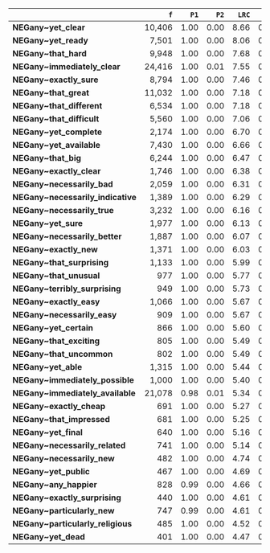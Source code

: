 |                                   |    `f` |   `P1` |   `P2` |   `LRC` |   `dP1` |   `dP2` |      `G2` |       `N` |      `f1` |   `f2` |   `exp_f` |   `unexp_f` |   `adv_total` |   `adj_total` | `l1`    | `l2`                   | `adv`        | `adj`      |
|:----------------------------------|-------:|-------:|-------:|--------:|--------:|--------:|----------:|----------:|----------:|-------:|----------:|------------:|--------------:|--------------:|:--------|:-----------------------|:-------------|:-----------|
| **NEGany~yet_clear**              | 10,406 |   1.00 |   0.00 |    8.66 |    0.50 |    0.00 | 14,392.25 | 6,347,364 | 3,173,660 | 10,409 |  5,204.46 |    5,201.54 |        53,881 |        84,227 | NEGATED | yet_clear              | yet          | clear      |
| **NEGany~yet_ready**              |  7,501 |   1.00 |   0.00 |    8.06 |    0.50 |    0.00 | 10,344.81 | 6,347,364 | 3,173,660 |  7,505 |  3,752.47 |    3,748.53 |        53,881 |        29,583 | NEGATED | yet_ready              | yet          | ready      |
| **NEGany~that_hard**              |  9,948 |   1.00 |   0.00 |    7.68 |    0.50 |    0.00 | 13,602.42 | 6,347,364 | 3,173,660 |  9,963 |  4,981.47 |    4,966.53 |       166,676 |        45,061 | NEGATED | that_hard              | that         | hard       |
| **NEGany~immediately_clear**      | 24,416 |   1.00 |   0.01 |    7.55 |    0.50 |    0.01 | 33,058.44 | 6,347,364 | 3,173,660 | 24,488 | 12,243.92 |   12,172.08 |        58,040 |        84,227 | NEGATED | immediately_clear      | immediately  | clear      |
| **NEGany~exactly_sure**           |  8,794 |   1.00 |   0.00 |    7.46 |    0.50 |    0.00 | 11,991.61 | 6,347,364 | 3,173,660 |  8,810 |  4,404.97 |    4,389.03 |        44,503 |       134,139 | NEGATED | exactly_sure           | exactly      | sure       |
| **NEGany~that_great**             | 11,032 |   1.00 |   0.00 |    7.18 |    0.50 |    0.00 | 14,908.90 | 6,347,364 | 3,173,660 | 11,065 |  5,532.46 |    5,499.54 |       166,676 |        45,359 | NEGATED | that_great             | that         | great      |
| **NEGany~that_different**         |  6,534 |   1.00 |   0.00 |    7.18 |    0.50 |    0.00 |  8,895.12 | 6,347,364 | 3,173,660 |  6,547 |  3,273.48 |    3,260.52 |       166,676 |        80,643 | NEGATED | that_different         | that         | different  |
| **NEGany~that_difficult**         |  5,560 |   1.00 |   0.00 |    7.06 |    0.50 |    0.00 |  7,569.00 | 6,347,364 | 3,173,660 |  5,571 |  2,785.48 |    2,774.52 |       166,676 |        61,490 | NEGATED | that_difficult         | that         | difficult  |
| **NEGany~yet_complete**           |  2,174 |   1.00 |   0.00 |    6.70 |    0.50 |    0.00 |  2,998.60 | 6,347,364 | 3,173,660 |  2,175 |  1,087.49 |    1,086.51 |        53,881 |         8,415 | NEGATED | yet_complete           | yet          | complete   |
| **NEGany~yet_available**          |  7,430 |   1.00 |   0.00 |    6.66 |    0.50 |    0.00 |  9,950.03 | 6,347,364 | 3,173,660 |  7,461 |  3,730.47 |    3,699.53 |        53,881 |        82,956 | NEGATED | yet_available          | yet          | available  |
| **NEGany~that_big**               |  6,244 |   1.00 |   0.00 |    6.47 |    0.50 |    0.00 |  8,332.69 | 6,347,364 | 3,173,660 |  6,273 |  3,136.48 |    3,107.52 |       166,676 |        42,912 | NEGATED | that_big               | that         | big        |
| **NEGany~exactly_clear**          |  1,746 |   1.00 |   0.00 |    6.38 |    0.50 |    0.00 |  2,405.43 | 6,347,364 | 3,173,660 |  1,747 |    873.49 |      872.51 |        44,503 |        84,227 | NEGATED | exactly_clear          | exactly      | clear      |
| **NEGany~necessarily_bad**        |  2,059 |   1.00 |   0.00 |    6.31 |    0.50 |    0.00 |  2,814.04 | 6,347,364 | 3,173,660 |  2,062 |  1,030.99 |    1,028.01 |        42,886 |       119,509 | NEGATED | necessarily_bad        | necessarily  | bad        |
| **NEGany~necessarily_indicative** |  1,389 |   1.00 |   0.00 |    6.29 |    0.50 |    0.00 |  1,925.89 | 6,347,364 | 3,173,660 |  1,389 |    694.50 |      694.50 |        42,886 |         2,313 | NEGATED | necessarily_indicative | necessarily  | indicative |
| **NEGany~necessarily_true**       |  3,232 |   1.00 |   0.00 |    6.16 |    0.50 |    0.00 |  4,330.74 | 6,347,364 | 3,173,660 |  3,245 |  1,622.49 |    1,609.51 |        42,886 |        34,967 | NEGATED | necessarily_true       | necessarily  | true       |
| **NEGany~yet_sure**               |  1,977 |   1.00 |   0.00 |    6.13 |    0.50 |    0.00 |  2,689.26 | 6,347,364 | 3,173,660 |  1,981 |    990.49 |      986.51 |        53,881 |       134,139 | NEGATED | yet_sure               | yet          | sure       |
| **NEGany~necessarily_better**     |  1,887 |   1.00 |   0.00 |    6.07 |    0.50 |    0.00 |  2,564.81 | 6,347,364 | 3,173,660 |  1,891 |    945.49 |      941.51 |        42,886 |        50,827 | NEGATED | necessarily_better     | necessarily  | better     |
| **NEGany~exactly_new**            |  1,371 |   1.00 |   0.00 |    6.03 |    0.50 |    0.00 |  1,885.86 | 6,347,364 | 3,173,660 |  1,372 |    686.00 |      685.00 |        44,503 |        21,538 | NEGATED | exactly_new            | exactly      | new        |
| **NEGany~that_surprising**        |  1,133 |   1.00 |   0.00 |    5.99 |    0.50 |    0.00 |  1,570.89 | 6,347,364 | 3,173,660 |  1,133 |    566.50 |      566.50 |       166,676 |        18,776 | NEGATED | that_surprising        | that         | surprising |
| **NEGany~that_unusual**           |    977 |   1.00 |   0.00 |    5.77 |    0.50 |    0.00 |  1,354.57 | 6,347,364 | 3,173,660 |    977 |    488.50 |      488.50 |       166,676 |         7,412 | NEGATED | that_unusual           | that         | unusual    |
| **NEGany~terribly_surprising**    |    949 |   1.00 |   0.00 |    5.73 |    0.50 |    0.00 |  1,315.75 | 6,347,364 | 3,173,660 |    949 |    474.50 |      474.50 |        19,802 |        18,776 | NEGATED | terribly_surprising    | terribly     | surprising |
| **NEGany~exactly_easy**           |  1,066 |   1.00 |   0.00 |    5.67 |    0.50 |    0.00 |  1,463.43 | 6,347,364 | 3,173,660 |  1,067 |    533.50 |      532.50 |        44,503 |       108,923 | NEGATED | exactly_easy           | exactly      | easy       |
| **NEGany~necessarily_easy**       |    909 |   1.00 |   0.00 |    5.67 |    0.50 |    0.00 |  1,260.28 | 6,347,364 | 3,173,660 |    909 |    454.50 |      454.50 |        42,886 |       108,923 | NEGATED | necessarily_easy       | necessarily  | easy       |
| **NEGany~yet_certain**            |    866 |   1.00 |   0.00 |    5.60 |    0.50 |    0.00 |  1,200.66 | 6,347,364 | 3,173,660 |    866 |    433.00 |      433.00 |        53,881 |        11,334 | NEGATED | yet_certain            | yet          | certain    |
| **NEGany~that_exciting**          |    805 |   1.00 |   0.00 |    5.49 |    0.50 |    0.00 |  1,116.08 | 6,347,364 | 3,173,660 |    805 |    402.50 |      402.50 |       166,676 |        20,233 | NEGATED | that_exciting          | that         | exciting   |
| **NEGany~that_uncommon**          |    802 |   1.00 |   0.00 |    5.49 |    0.50 |    0.00 |  1,111.92 | 6,347,364 | 3,173,660 |    802 |    401.00 |      401.00 |       166,676 |         3,165 | NEGATED | that_uncommon          | that         | uncommon   |
| **NEGany~yet_able**               |  1,315 |   1.00 |   0.00 |    5.44 |    0.50 |    0.00 |  1,764.46 | 6,347,364 | 3,173,660 |  1,320 |    660.00 |      655.00 |        53,881 |        23,355 | NEGATED | yet_able               | yet          | able       |
| **NEGany~immediately_possible**   |  1,000 |   1.00 |   0.00 |    5.40 |    0.50 |    0.00 |  1,360.38 | 6,347,364 | 3,173,660 |  1,002 |    501.00 |      499.00 |        58,040 |        30,446 | NEGATED | immediately_possible   | immediately  | possible   |
| **NEGany~immediately_available**  | 21,078 |   0.98 |   0.01 |    5.34 |    0.48 |    0.01 | 25,870.14 | 6,347,364 | 3,173,660 | 21,477 | 10,738.43 |   10,339.57 |        58,040 |        82,956 | NEGATED | immediately_available  | immediately  | available  |
| **NEGany~exactly_cheap**          |    691 |   1.00 |   0.00 |    5.27 |    0.50 |    0.00 |    958.01 | 6,347,364 | 3,173,660 |    691 |    345.50 |      345.50 |        44,503 |         6,591 | NEGATED | exactly_cheap          | exactly      | cheap      |
| **NEGany~that_impressed**         |    681 |   1.00 |   0.00 |    5.25 |    0.50 |    0.00 |    944.15 | 6,347,364 | 3,173,660 |    681 |    340.50 |      340.50 |       166,676 |        12,138 | NEGATED | that_impressed         | that         | impressed  |
| **NEGany~yet_final**              |    640 |   1.00 |   0.00 |    5.16 |    0.50 |    0.00 |    887.30 | 6,347,364 | 3,173,660 |    640 |    320.00 |      320.00 |        53,881 |         1,213 | NEGATED | yet_final              | yet          | final      |
| **NEGany~necessarily_related**    |    741 |   1.00 |   0.00 |    5.14 |    0.50 |    0.00 |  1,013.51 | 6,347,364 | 3,173,660 |    742 |    371.00 |      370.00 |        42,886 |        14,260 | NEGATED | necessarily_related    | necessarily  | related    |
| **NEGany~necessarily_new**        |    482 |   1.00 |   0.00 |    4.74 |    0.50 |    0.00 |    668.24 | 6,347,364 | 3,173,660 |    482 |    241.00 |      241.00 |        42,886 |        21,538 | NEGATED | necessarily_new        | necessarily  | new        |
| **NEGany~yet_public**             |    467 |   1.00 |   0.00 |    4.69 |    0.50 |    0.00 |    647.44 | 6,347,364 | 3,173,660 |    467 |    233.50 |      233.50 |        53,881 |         2,656 | NEGATED | yet_public             | yet          | public     |
| **NEGany~any_happier**            |    828 |   0.99 |   0.00 |    4.66 |    0.49 |    0.00 |  1,085.12 | 6,347,364 | 3,173,660 |    834 |    417.00 |      411.00 |        16,238 |         2,004 | NEGATED | any_happier            | any          | happier    |
| **NEGany~exactly_surprising**     |    440 |   1.00 |   0.00 |    4.61 |    0.50 |    0.00 |    610.01 | 6,347,364 | 3,173,660 |    440 |    220.00 |      220.00 |        44,503 |        18,776 | NEGATED | exactly_surprising     | exactly      | surprising |
| **NEGany~particularly_new**       |    747 |   0.99 |   0.00 |    4.61 |    0.49 |    0.00 |    982.49 | 6,347,364 | 3,173,660 |    752 |    376.00 |      371.00 |        76,162 |        21,538 | NEGATED | particularly_new       | particularly | new        |
| **NEGany~particularly_religious** |    485 |   1.00 |   0.00 |    4.52 |    0.50 |    0.00 |    659.41 | 6,347,364 | 3,173,660 |    486 |    243.00 |      242.00 |        76,162 |         3,507 | NEGATED | particularly_religious | particularly | religious  |
| **NEGany~yet_dead**               |    401 |   1.00 |   0.00 |    4.47 |    0.50 |    0.00 |    555.93 | 6,347,364 | 3,173,660 |    401 |    200.50 |      200.50 |        53,881 |         6,348 | NEGATED | yet_dead               | yet          | dead       |